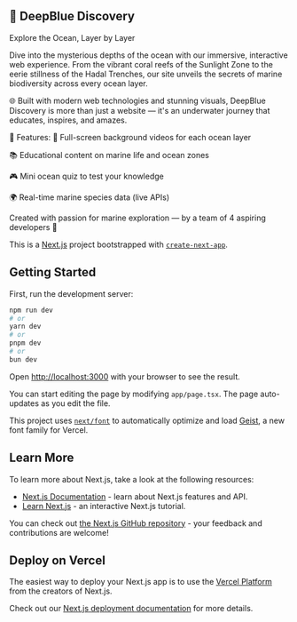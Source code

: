 ## 🌊 DeepBlue Discovery
Explore the Ocean, Layer by Layer

Dive into the mysterious depths of the ocean with our immersive, interactive web experience.
From the vibrant coral reefs of the Sunlight Zone to the eerie stillness of the Hadal Trenches, our site unveils the secrets of marine biodiversity across every ocean layer.

🌐 Built with modern web technologies and stunning visuals, DeepBlue Discovery is more than just a website — it's an underwater journey that educates, inspires, and amazes.

🐠 Features:
🎥 Full-screen background videos for each ocean layer

📚 Educational content on marine life and ocean zones

🎮 Mini ocean quiz to test your knowledge

🌍 Real-time marine species data (live APIs)

Created with passion for marine exploration — by a team of 4 aspiring developers 🌟

This is a [Next.js](https://nextjs.org) project bootstrapped with [`create-next-app`](https://nextjs.org/docs/app/api-reference/cli/create-next-app).

## Getting Started

First, run the development server:

```bash
npm run dev
# or
yarn dev
# or
pnpm dev
# or
bun dev
```

Open [http://localhost:3000](http://localhost:3000) with your browser to see the result.

You can start editing the page by modifying `app/page.tsx`. The page auto-updates as you edit the file.

This project uses [`next/font`](https://nextjs.org/docs/app/building-your-application/optimizing/fonts) to automatically optimize and load [Geist](https://vercel.com/font), a new font family for Vercel.

## Learn More

To learn more about Next.js, take a look at the following resources:

- [Next.js Documentation](https://nextjs.org/docs) - learn about Next.js features and API.
- [Learn Next.js](https://nextjs.org/learn) - an interactive Next.js tutorial.

You can check out [the Next.js GitHub repository](https://github.com/vercel/next.js) - your feedback and contributions are welcome!

## Deploy on Vercel

The easiest way to deploy your Next.js app is to use the [Vercel Platform](https://vercel.com/new?utm_medium=default-template&filter=next.js&utm_source=create-next-app&utm_campaign=create-next-app-readme) from the creators of Next.js.

Check out our [Next.js deployment documentation](https://nextjs.org/docs/app/building-your-application/deploying) for more details.
